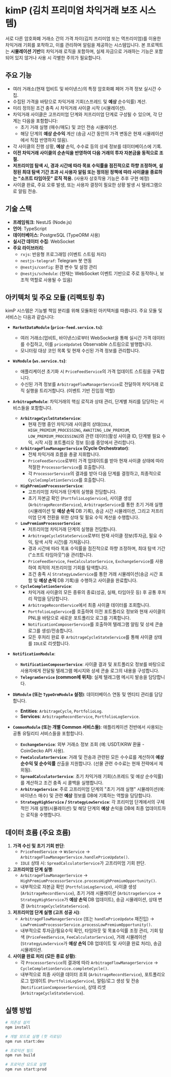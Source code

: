 # kimP (김치 프리미엄 차익거래 보조 시스템)

서로 다른 암호화폐 거래소 간의 가격 차이(김치 프리미엄 또는 역프리미엄)를 이용한 차익거래 기회를 포착하고, 이를 관리하며 알림을 제공하는 시스템입니다. 본 프로젝트는 **시뮬레이션 기반**의 차익거래 로직을 포함하며, 실제 자금으로 거래하는 기능은 포함되어 있지 않거나 사용 시 각별한 주의가 필요합니다.

## 주요 기능

- 여러 거래소(현재 업비트 및 바이낸스)의 특정 암호화폐 페어 가격 정보 실시간 수집.
- 수집된 가격을 바탕으로 차익거래 기회(스프레드 및 **예상** 순수익률) 계산.
- 미리 정의된 조건 충족 시 차익거래 사이클 시작 (시뮬레이션).
- 차익거래 사이클은 고프리미엄 단계와 저프리미엄 단계로 구성될 수 있으며, 각 단계는 다음을 포함합니다:
  - 초기 거래 실행 (매수/매도) 및 코인 전송 시뮬레이션.
  - 해당 단계의 **예상 순수익** 계산 (송금 시간 동안의 가격 변동은 현재 시뮬레이션에서 직접 반영하지 않음).
- 각 사이클의 진행 상황, **예상** 손익, 수수료 등의 상세 정보를 데이터베이스에 기록.
- **이전 차익거래 사이클의 순손익을 반영하여 다음 거래의 투자 자본금을 동적으로 조절.**
- **저프리미엄 탐색 시, 경과 시간에 따라 목표 수익률을 점진적으로 하향 조정하며, 설정된 최대 탐색 기간 초과 시 사용자 알림 또는 정의된 정책에 따라 사이클을 종료하는 "소프트 타임아웃" 로직 적용.** (사용자 상호작용 기능은 추후 구현 예정)
- 사이클 완료, 주요 오류 발생, 또는 사용자 결정이 필요한 상황 발생 시 텔레그램으로 알림 전송.

## 기술 스택

- **프레임워크**: NestJS (Node.js)
- **언어**: TypeScript
- **데이터베이스**: PostgreSQL (TypeORM 사용)
- **실시간 데이터 수집**: WebSocket
- **주요 라이브러리**:
  - `rxjs`: 반응형 프로그래밍 (이벤트 스트림 처리)
  - `nestjs-telegraf`: Telegram 봇 연동
  - `@nestjs/config`: 환경 변수 및 설정 관리
  - `@nestjs/schedule`: (현재는 WebSocket 이벤트 기반으로 주로 동작하나, 보조적 역할로 사용될 수 있음)

## 아키텍처 및 주요 모듈 (리팩토링 후)

kimP 시스템은 기능별 책임 분리를 위해 모듈화된 아키텍처를 따릅니다. 주요 모듈 및 서비스는 다음과 같습니다:

- **`MarketDataModule` (`price-feed.service.ts`)**:

  - 여러 거래소(업비트, 바이낸스)로부터 WebSocket을 통해 실시간 가격 데이터를 수집하고, 이를 `priceUpdate$` Observable 스트림으로 발행합니다.
  - 모니터링 대상 코인 목록 및 현재 수신된 가격 정보를 관리합니다.

- **`WsModule` (`ws.service.ts`)**:

  - 애플리케이션 초기화 시 `PriceFeedService`의 가격 업데이트 스트림을 구독합니다.
  - 수신된 가격 정보를 `ArbitrageFlowManagerService`로 전달하여 차익거래 로직 실행을 트리거합니다. (이벤트 기반 진입점 역할)

- **`ArbitrageModule`**: 차익거래의 핵심 로직과 상태 관리, 단계별 처리를 담당하는 서비스들을 포함합니다.

  - **`ArbitrageCycleStateService`**:
    - 현재 진행 중인 차익거래 사이클의 상태(`IDLE`, `HIGH_PREMIUM_PROCESSING`, `AWAITING_LOW_PREMIUM`, `LOW_PREMIUM_PROCESSING`)와 관련 데이터(활성 사이클 ID, 단계별 필요 수익, 시작 시점 포트폴리오 정보 등)를 중앙에서 관리합니다.
  - **`ArbitrageFlowManagerService` (Cycle Orchestrator)**:
    - 전체 차익거래 흐름을 총괄 지휘합니다.
    - `PriceFeedService`로부터 가격 업데이트를 받아 현재 사이클 상태에 따라 적절한 `ProcessorService`를 호출합니다.
    - 각 `ProcessorService`의 결과를 받아 다음 단계를 결정하고, 최종적으로 `CycleCompletionService`를 호출합니다.
  - **`HighPremiumProcessorService`**:
    - 고프리미엄 차익거래 단계의 실행을 전담합니다.
    - 초기 자본금 확인 (`PortfolioLogService`), 사이클 생성 (`ArbitrageRecordService`), `ArbitrageService`를 통한 초기 거래 실행(시뮬레이션 및 **예상 손익** DB 기록), 송금 시간 시뮬레이션, 그리고 저프리미엄 단계 전환을 위한 상태 및 필요 수익 계산을 수행합니다.
  - **`LowPremiumProcessorService`**:
    - 저프리미엄 차익거래 단계의 실행을 전담합니다.
    - `ArbitrageCycleStateService`로부터 현재 사이클 정보(투자금, 필요 수익, 탐색 시작 시간)를 가져옵니다.
    - 경과 시간에 따라 목표 수익률을 점진적으로 하향 조정하며, 최대 탐색 기간("소프트 타임아웃")을 관리합니다.
    - `PriceFeedService`, `FeeCalculatorService`, `ExchangeService`를 사용하여 최적의 저프리미엄 기회를 탐색합니다.
    - 조건 충족 시 `StrategyLowService`를 통한 거래 시뮬레이션(송금 시간 포함 및 **예상 손익** DB 기록)을 수행하고 사이클을 완료합니다.
  - **`CycleCompletionService`**:
    - 차익거래 사이클의 모든 종류의 종료(성공, 실패, 타임아웃 등) 후 공통 후처리 작업을 담당합니다.
    - `ArbitrageRecordService`에서 최종 사이클 데이터를 조회합니다.
    - `PortfolioLogService`를 호출하여 이전 포트폴리오 정보와 현재 사이클의 PNL을 바탕으로 새로운 포트폴리오 로그를 기록합니다.
    - `NotificationComposerService`를 호출하여 텔레그램 알림 및 상세 콘솔 로그를 생성/전송합니다.
    - 모든 후처리 완료 후 `ArbitrageCycleStateService`를 통해 사이클 상태를 `IDLE`로 리셋합니다.

- **`NotificationModule`**:

  - **`NotificationComposerService`**: 사이클 결과 및 포트폴리오 정보를 바탕으로 사용자에게 전달될 텔레그램 메시지와 상세 콘솔 로그의 내용을 구성합니다.
  - **`TelegramService` (common에 위치)**: 실제 텔레그램 메시지 발송을 담당합니다.

- **`DbModule` (또는 `TypeOrmModule` 설정)**: 데이터베이스 연동 및 엔티티 관리를 담당합니다.

  - **Entities**: `ArbitrageCycle`, `PortfolioLog`.
  - **Services**: `ArbitrageRecordService`, `PortfolioLogService`.

- **`CommonModule` (또는 개별 Common 서비스들)**: 애플리케이션 전반에서 사용되는 공통 유틸리티 서비스들을 포함합니다.
  - **`ExchangeService`**: 외부 거래소 정보 조회 (예: USDT/KRW 환율 - CoinGecko API 사용).
  - **`FeeCalculatorService`**: 거래 및 전송과 관련된 모든 수수료를 계산하여 **예상 순수익 및 순수익률** 산출을 지원합니다. (선물 관련 수수료는 현재 전략에서 제외됨).
  - **`SpreadCalculatorService`**: 초기 차익거래 기회(스프레드 및 예상 순수익률)를 계산하고 조건 충족 시 콜백을 실행합니다.
  - **`ArbitrageService`**: 주로 고프리미엄 단계의 "초기 거래 실행" 시뮬레이션(예: 바이낸스 매수) 및 관련 **예상** 정보를 DB에 기록하는 역할을 담당합니다.
  - **`StrategyHighService` / `StrategyLowService`**: 각 프리미엄 단계에서의 구체적인 거래 실행(시뮬레이션) 및 해당 단계의 **예상** 손익을 DB에 최종 업데이트하는 로직을 수행합니다.

## 데이터 흐름 (주요 흐름)

1.  **가격 수신 및 초기 기회 판단**:
    - `PriceFeedService` -> `WsService` -> `ArbitrageFlowManagerService.handlePriceUpdate()`.
    - `IDLE` 상태 시: `SpreadCalculatorService`가 고프리미엄 기회 판단.
2.  **고프리미엄 단계 실행**:
    - `ArbitrageFlowManagerService` -> `HighPremiumProcessorService.processHighPremiumOpportunity()`.
    - 내부적으로 자본금 확인 (`PortfolioLogService`), 사이클 생성 (`ArbitrageRecordService`), 초기 거래 시뮬레이션 (`ArbitrageService` -> `StrategyHighService`가 **예상 손익** DB 업데이트), 송금 시뮬레이션, 상태 변경 (`ArbitrageCycleStateService`).
3.  **저프리미엄 단계 실행 (고프 성공 시)**:
    - `ArbitrageFlowManagerService` (또는 `handlePriceUpdate` 재진입) -> `LowPremiumProcessorService.processLowPremiumOpportunity()`.
    - 내부적으로 투자금/필요수익 확인, 타임아웃 및 목표수익률 조정 관리, 기회 탐색 (`PriceFeedService`, `FeeCalculatorService`), 거래 시뮬레이션 (`StrategyLowService`가 **예상 손익** DB 업데이트 및 사이클 완료 처리), 송금 시뮬레이션.
4.  **사이클 완료 처리 (모든 종료 상황)**:
    - 각 `ProcessorService`의 결과에 따라 `ArbitrageFlowManagerService` -> `CycleCompletionService.completeCycle()`.
    - 내부적으로 최종 사이클 데이터 조회 (`ArbitrageRecordService`), 포트폴리오 로그 업데이트 (`PortfolioLogService`), 알림/로그 생성 및 전송 (`NotificationComposerService`), 상태 리셋 (`ArbitrageCycleStateService`).

## 실행 방법

```bash
# 의존성 설치
npm install

# 개발 모드로 실행 (핫 리로딩)
npm run start:dev

# 프로덕션 빌드
npm run build

# 프로덕션 모드로 실행
npm run start:prod
```
